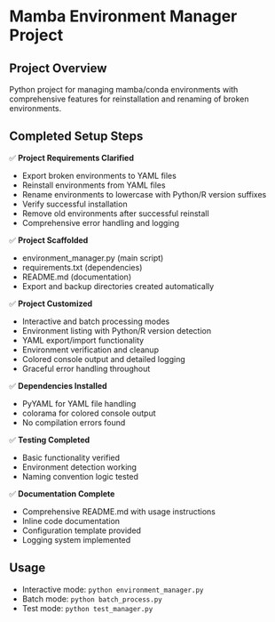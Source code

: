 # Mamba Environment Manager Project

## Project Overview
Python project for managing mamba/conda environments with comprehensive features for reinstallation and renaming of broken environments.

## Completed Setup Steps

✅ **Project Requirements Clarified**
- Export broken environments to YAML files
- Reinstall environments from YAML files  
- Rename environments to lowercase with Python/R version suffixes
- Verify successful installation
- Remove old environments after successful reinstall
- Comprehensive error handling and logging

✅ **Project Scaffolded**
- environment_manager.py (main script)
- requirements.txt (dependencies)
- README.md (documentation)
- Export and backup directories created automatically

✅ **Project Customized**
- Interactive and batch processing modes
- Environment listing with Python/R version detection
- YAML export/import functionality
- Environment verification and cleanup
- Colored console output and detailed logging
- Graceful error handling throughout

✅ **Dependencies Installed**
- PyYAML for YAML file handling
- colorama for colored console output
- No compilation errors found

✅ **Testing Completed**
- Basic functionality verified
- Environment detection working
- Naming convention logic tested

✅ **Documentation Complete**
- Comprehensive README.md with usage instructions
- Inline code documentation
- Configuration template provided
- Logging system implemented

## Usage
- Interactive mode: `python environment_manager.py`
- Batch mode: `python batch_process.py` 
- Test mode: `python test_manager.py`
